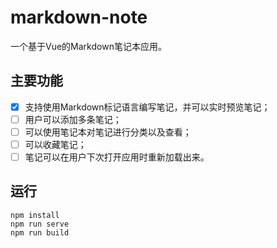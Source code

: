 # markdown-note

一个基于Vue的Markdown笔记本应用。

## 主要功能

- [x] 支持使用Markdown标记语言编写笔记，并可以实时预览笔记；
- [ ] 用户可以添加多条笔记；
- [ ] 可以使用笔记本对笔记进行分类以及查看；
- [ ] 可以收藏笔记；
- [ ] 笔记可以在用户下次打开应用时重新加载出来。

## 运行

```
npm install
npm run serve
npm run build
```
